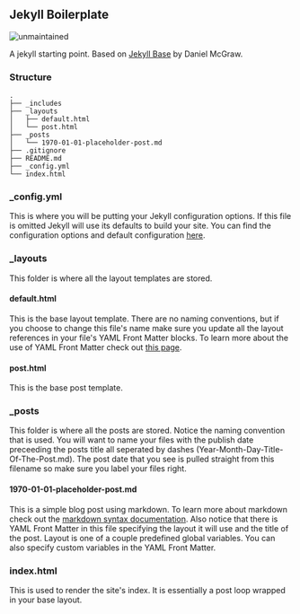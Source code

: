 ## Jekyll Boilerplate

![unmaintained](http://img.shields.io/badge/status-unmaintained-red.png)

A jekyll starting point. Based on [Jekyll Base](https://github.com/danielmcgraw/Jekyll-Base)
by Daniel McGraw.

### Structure

```
.
├── _includes
├── _layouts
│   ├── default.html
│   └── post.html
├── _posts
│   └── 1970-01-01-placeholder-post.md
├── .gitignore
├── README.md
├── _config.yml
└── index.html
```

### _config.yml

This is where you will be putting your Jekyll configuration options. If this
file is omitted Jekyll will use its defaults to build your site. You can find
the configuration options and default configuration
[here](https://github.com/mojombo/jekyll/wiki/configuration).

### _layouts

This folder is where all the layout templates are stored.

#### default.html

This is the base layout template. There are no naming conventions, but if you
choose to change this file's name make sure you update all the layout
references in your file's YAML Front Matter blocks. To learn more about the use
of YAML Front Matter check out [this
page](https://github.com/mojombo/jekyll/wiki/yaml-front-matter).

#### post.html

This is the base post template.

### _posts

This folder is where all the posts are stored. Notice the naming convention
that is used. You will want to name your files with the publish date
preceeding the posts title all seperated by dashes
(Year-Month-Day-Title-Of-The-Post.md). The post date that you see is pulled
straight from this filename so make sure you label your files right.

#### 1970-01-01-placeholder-post.md

This is a simple blog post using markdown. To learn more about markdown check
out the [markdown syntax
documentation](http://daringfireball.net/projects/markdown/syntax). Also notice
that there is YAML Front Matter in this file specifying the layout it will use
and the title of the post. Layout is one of a couple predefined global
variables. You can also specify custom variables in the YAML Front Matter.

### index.html

This is used to render the site's index. It is essentially a post loop wrapped
in your base layout.

